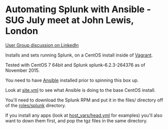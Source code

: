 # Automating Splunk with Ansible - SUG July meet at John Lewis, London

[User Group discussion on LinkedIn](http://linkd.in/1nNMDLw)

Installs and sets running Splunk, on a CentOS install inside of [Vagrant](http://vagrantup.com).

Tested with CentOS 7 64bit and Splunk splunk-6.2.3-264376 as of November 2015.

You need to have [Ansible](http://ansible.com) installed prior to spinning this box up.

Look at [site.yml](http://github.com/phips/splunkbox/blob/jldemo/site.yml) to see what Ansible is doing to the base CentOS install.

You'll need to download the Splunk RPM and put it in the files/ directory off of the [roles/splunk](http://github.com/phips/splunkbox/blob/jldemo/roles/splunk) directory. 

If you install any apps (look at [host_vars/head.yml](http://github.com/phips/splunkbox/blob/jldemo/host_vars/head.yml) for examples) you'll also want to down them first, and pop the tgz files in the same directory.
